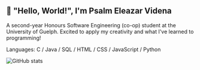 ## 👋 "Hello, World!", I'm Psalm Eleazar Videna

 A second-year Honours Software Engineering (co-op) student at the University of Guelph. Excited to apply my creativity and what I've learned to programming!

Languages: C / Java / SQL / HTML / CSS / JavaScript / Python



![GitHub stats](https://github-readme-stats.vercel.app/api?username=P541M&show_icons=true)  



<!--
**P541M/P541M** is a ✨ _special_ ✨ repository because its `README.md` (this file) appears on your GitHub profile.

Here are some ideas to get you started:

- 🔭 I’m currently working on ...
- 🌱 I’m currently learning ...
- 👯 I’m looking to collaborate on ...
- 🤔 I’m looking for help with ...
- 💬 Ask me about ...
- 📫 How to reach me: ...
- 😄 Pronouns: ...
- ⚡ Fun fact: ...
-->
